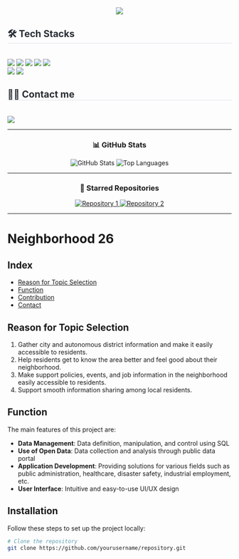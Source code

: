 <div align= "center">
    <img src="https://capsule-render.vercel.app/api?type=waving&color=gradient&height=180&text=hi%20there!%20I'm%20yunmin&animation=&fontColor=ffffff&fontSize=50" />
</div>

<div style="text-align: left;">
    <h2 style="border-bottom: 1px solid #d8dee4; color: #282d33;"> 🛠️ Tech Stacks </h2> <br> 
    <div style="margin: ; text-align: left;">
        <img src="https://img.shields.io/badge/HTML5-E34F26?style=for-the-badge&logo=HTML5&logoColor=white">
        <img src="https://img.shields.io/badge/Javascript-F7DF1E?style=for-the-badge&logo=Javascript&logoColor=white">
        <img src="https://img.shields.io/badge/Java-007396?style=for-the-badge&logo=Java&logoColor=white">
        <img src="https://img.shields.io/badge/MySQL-4479A1?style=for-the-badge&logo=MySQL&logoColor=white">
        <img src="https://img.shields.io/badge/Spring-6DB33F?style=for-the-badge&logo=Spring&logoColor=white">
        <br/>
        <img src="https://img.shields.io/badge/jQuery-0769AD?style=for-the-badge&logo=jQuery&logoColor=white">
        <img src="https://img.shields.io/badge/Git-F05032?style=for-the-badge&logo=Git&logoColor=white">
    </div>
</div>

<div style="text-align: left;">
    <h2 style="border-bottom: 1px solid #d8dee4; color: #282d33;"> 🧑‍💻 Contact me </h2> <br> 
    <div style="text-align: left;"> 
        <a href=mailto:yi3976997@gmail.com>
            <img src="https://img.shields.io/badge/Gmail-EA4335?style=for-the-badge&logo=Gmail&logoColor=white&link=mailto:yi3976997@gmail.com"> 
        </a>
    </div>
</div>

---

<div align="center">
    <h3> 📊 GitHub Stats </h3>
    <img src="https://github-readme-stats.vercel.app/api?username=yourusername&show_icons=true&theme=radical" alt="GitHub Stats" />
    <img src="https://github-readme-stats.vercel.app/api/top-langs/?username=yourusername&layout=compact&theme=radical" alt="Top Languages" />
</div>

---

<div align="center">
    <h3> 🌟 Starred Repositories </h3>
    <a href="https://github.com/yourusername/repository1">
        <img src="https://github-readme-stats.vercel.app/api/pin/?username=yourusername&repo=repository1&theme=radical" alt="Repository 1" />
    </a>
    <a href="https://github.com/yourusername/repository2">
        <img src="https://github-readme-stats.vercel.app/api/pin/?username=yourusername&repo=repository2&theme=radical" alt="Repository 2" />
    </a>
</div>

---

# Neighborhood 26

## Index
- [Reason for Topic Selection](#reason-for-topic-selection)
- [Function](#function)
- [Contribution](#contribution)
- [Contact](#contact)

## Reason for Topic Selection
1. Gather city and autonomous district information and make it easily accessible to residents.
2. Help residents get to know the area better and feel good about their neighborhood.
3. Make support policies, events, and job information in the neighborhood easily accessible to residents.
4. Support smooth information sharing among local residents.

## Function
The main features of this project are:
- **Data Management**: Data definition, manipulation, and control using SQL
- **Use of Open Data**: Data collection and analysis through public data portal
- **Application Development**: Providing solutions for various fields such as public administration, healthcare, disaster safety, industrial employment, etc.
- **User Interface**: Intuitive and easy-to-use UI/UX design

## Installation
Follow these steps to set up the project locally:
```bash
# Clone the repository
git clone https://github.com/yourusername/repository.git
